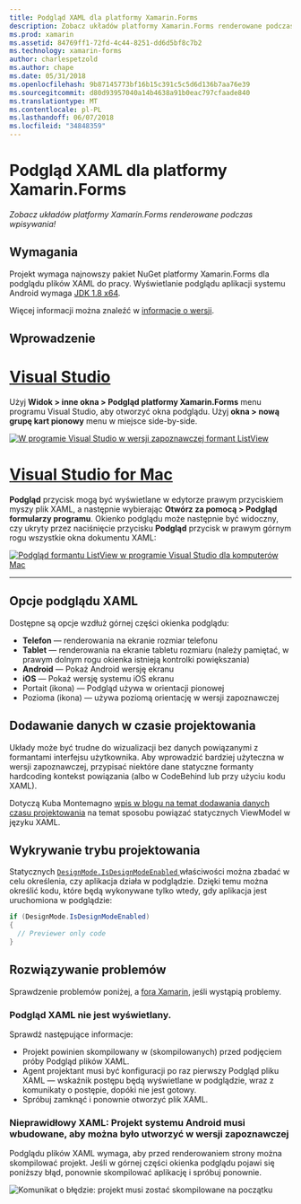 ```yaml
---
title: Podgląd XAML dla platformy Xamarin.Forms
description: Zobacz układów platformy Xamarin.Forms renderowane podczas wpisywania!
ms.prod: xamarin
ms.assetid: 84769ff1-72fd-4c44-8251-dd6d5bf8c7b2
ms.technology: xamarin-forms
author: charlespetzold
ms.author: chape
ms.date: 05/31/2018
ms.openlocfilehash: 9b87145773bf16b15c391c5c5d6d136b7aa76e39
ms.sourcegitcommit: d80d93957040a14b4638a91b0eac797cfaade840
ms.translationtype: MT
ms.contentlocale: pl-PL
ms.lasthandoff: 06/07/2018
ms.locfileid: "34848359"
---
```

# <a name="xaml-previewer-for-xamarinforms"></a>Podgląd XAML dla platformy Xamarin.Forms

_Zobacz układów platformy Xamarin.Forms renderowane podczas wpisywania!_

## <a name="requirements"></a>Wymagania

Projekt wymaga najnowszy pakiet NuGet platformy Xamarin.Forms dla podglądu plików XAML do pracy. Wyświetlanie podglądu aplikacji systemu Android wymaga [JDK 1.8 x64](http://www.oracle.com/technetwork/java/javase/downloads/jdk8-downloads-2133151.html).

Więcej informacji można znaleźć w [informacje o wersji](https://developer.xamarin.com/releases/studio/xamarin.studio_6.2/xamarin.studio_6.2/#Xamarin_Forms_Previewer).

## <a name="getting-started"></a>Wprowadzenie

# <a name="visual-studiotabvswin"></a>[Visual Studio](#tab/vswin)

Użyj **Widok > inne okna > Podgląd platformy Xamarin.Forms** menu programu Visual Studio, aby otworzyć okna podglądu. Użyj **okna > nową grupę kart pionowy** menu w miejsce side-by-side.

[![W programie Visual Studio w wersji zapoznawczej formant ListView](xaml-previewer-images/xamlp-list-vs-sml.png "podgląd formularzy w programie Visual Studio")](xaml-previewer-images/xamlp-list-vs.png#lightbox "podgląd formularzy w programie Visual Studio")

# <a name="visual-studio-for-mactabvsmac"></a>[Visual Studio for Mac](#tab/vsmac)

**Podgląd** przycisk mogą być wyświetlane w edytorze prawym przyciskiem myszy plik XAML, a następnie wybierając **Otwórz za pomocą > Podgląd formularzy programu**. Okienko podglądu może następnie być widoczny, czy ukryty przez naciśnięcie przycisku **Podgląd** przycisk w prawym górnym rogu wszystkie okna dokumentu XAML:

[![Podgląd formantu ListView w programie Visual Studio dla komputerów Mac](xaml-previewer-images/xamlp-list-sml.png "podgląd formularzy w programie Visual Studio for Mac")](xaml-previewer-images/xamlp-list.png#lightbox "podgląd formularzy w programie Visual Studio dla komputerów Mac")

-----

## <a name="xaml-preview-options"></a>Opcje podglądu XAML

Dostępne są opcje wzdłuż górnej części okienka podglądu:

* **Telefon** — renderowania na ekranie rozmiar telefonu
* **Tablet** — renderowania na ekranie tabletu rozmiaru (należy pamiętać, w prawym dolnym rogu okienka istnieją kontrolki powiększania)
* **Android** — Pokaż Android wersję ekranu
* **iOS** — Pokaż wersję systemu iOS ekranu
* Portait (ikona) — Podgląd używa w orientacji pionowej
* Pozioma (ikona) — używa poziomą orientację w wersji zapoznawczej

## <a name="adding-design-time-data"></a>Dodawanie danych w czasie projektowania

Układy może być trudne do wizualizacji bez danych powiązanymi z formantami interfejsu użytkownika. Aby wprowadzić bardziej użyteczna w wersji zapoznawczej, przypisać niektóre dane statyczne formanty hardcoding kontekst powiązania (albo w CodeBehind lub przy użyciu kodu XAML).

Dotyczą Kuba Montemagno [wpis w blogu na temat dodawania danych czasu projektowania](http://motzcod.es/post/143702671962/xamarinforms-xaml-previewer-design-time-data) na temat sposobu powiązać statycznych ViewModel w języku XAML.

## <a name="detecting-design-mode"></a>Wykrywanie trybu projektowania

Statycznych [ `DesignMode.IsDesignModeEnabled` ](xref:Xamarin.Forms.DesignMode.IsDesignModeEnabled) właściwości można zbadać w celu określenia, czy aplikacja działa w podglądzie. Dzięki temu można określić kodu, które będą wykonywane tylko wtedy, gdy aplikacja jest uruchomiona w podglądzie:

```csharp
if (DesignMode.IsDesignModeEnabled)
{
  // Previewer only code  
}
```

## <a name="troubleshooting"></a>Rozwiązywanie problemów

Sprawdzenie problemów poniżej, a [fora Xamarin](https://forums.xamarin.com/categories/xamarin-forms), jeśli wystąpią problemy.

### <a name="xaml-preview-isnt-showing"></a>Podgląd XAML nie jest wyświetlany.

Sprawdź następujące informacje:

* Projekt powinien skompilowany w (skompilowanych) przed podjęciem próby Podgląd plików XAML.
* Agent projektant musi być konfiguracji po raz pierwszy Podgląd pliku XAML — wskaźnik postępu będą wyświetlane w podglądzie, wraz z komunikaty o postępie, dopóki nie jest gotowy.
* Spróbuj zamknąć i ponownie otworzyć plik XAML.

### <a name="invalid-xaml-the-android-project-needs-to-built-before-preview-can-be-created"></a>Nieprawidłowy XAML: Projekt systemu Android musi wbudowane, aby można było utworzyć w wersji zapoznawczej

Podglądu plików XAML wymaga, aby przed renderowaniem strony można skompilować projekt.
Jeśli w górnej części okienka podglądu pojawi się poniższy błąd, ponownie skompilować aplikację i spróbuj ponownie.

![Komunikat o błędzie: projekt musi zostać skompilowane na początku](xaml-previewer-images/error-not-built-sml.png "komunikat o błędzie: Skompiluj ponownie projekt")
